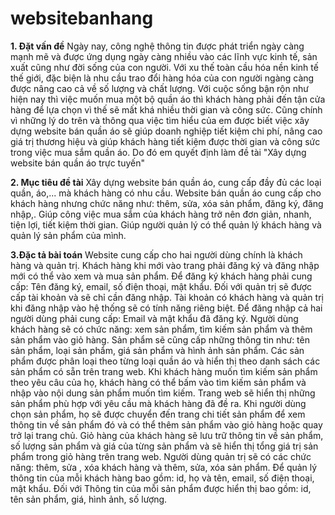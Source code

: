 ﻿# websitebanhang
**1. Đặt vấn đề**
	Ngày nay, công nghệ thông tin được phát triển ngày càng mạnh mẽ và được ứng dụng ngày càng nhiều vào các lĩnh vực kinh tế, sản xuất cũng như đời sống của con người. Với xu thế toàn cầu hóa nền kinh tế thế giới, đặc biện là nhu cầu trao đổi hàng hóa của con người ngàng càng được nâng cao cả về số lượng và chất lượng. Với cuộc sống bận rộn như hiện nay thì việc muốn mua một bộ quần áo thì khách hàng phải đến tận cửa hàng để lựa chọn vì thế sẽ mất khá nhiều thời gian và công sức.
	Cũng chính vì những lý do trên và thông qua việc tìm hiểu của em được biết việc xây dựng website bán quần áo sẽ giúp doanh nghiệp tiết kiệm chi phí, nâng cao giá trị thương hiệu và giúp khách hàng tiết kiệm được thời gian và công sức trong việc mua sắm quần áo. Do đó em quyết định làm đề tài "Xây dựng website bán quần áo trực tuyến"
	
**2. Mục tiêu đề tài**
	Xây dựng website bán quần áo, cung cấp đầy đủ các loại quần, áo,... mà khách hàng có nhu cầu.
	Website bán quần áo cung cấp cho khách hàng nhưng chức năng như: thêm, sửa, xóa sản phẩm, đăng ký, đăng nhập,. Giúp công việc mua sắm của khách hàng trở nên đơn giản, nhanh, tiện lợi, tiết kiệm thời gian. 
	Giúp người quản lý có thể quản lý khách hàng và quản lý sản phẩm của mình.
	
**3.Đặc tả bài toán**
	Website cung cấp cho hai người dùng chính là khách hàng và quản trị. Khách hàng khi mới vào trang phải đăng ký và đăng nhập mới có thể vào xem và mua sản phẩm. Để đăng ký khách hàng phải cung cấp: Tên đăng ký, email, số điện thoại, mật khẩu. Đối với quản trị sẽ được cấp tài khoản và sẽ chỉ cần đăng nhập. Tài khoản có khách hàng và quản trị khi đăng nhập vào hệ thống sẽ có tính năng riêng biệt. Để đăng nhập cả hai người dùng phải cung cấp: Email và mật khẩu đã đăng ký.
	Người dùng khách hàng sẽ có chức năng: xem sản phẩm, tìm kiếm sản phẩm và thêm sản phẩm vào giỏ hàng. Sản phẩm sẽ cũng cấp những thông tin như:  tên sản phẩm, loại sản phẩm, giá sản phẩm và hình ảnh sản phẩm. Các sản phẩm được phân loại theo từng loại quần áo và hiển thị theo danh sách các sản phẩm có sẵn trên trang web. Khi khách hàng muốn tìm kiếm sản phẩm theo yêu câu của họ, khách hàng có thể bấm vào tìm kiếm sản phẩm và nhập vào nội dung sản phẩm muốn tìm kiếm. Trang web sẽ hiển thị những sản phẩm phù hợp với yêu cầu mà khách hàng đã đề ra. Khi người dùng chọn sản phẩm, họ sẽ được chuyển đến trang chi tiết sản phẩm để xem thông tin về sản phẩm đó và có thể thêm sản phẩm vào giỏ hàng hoặc quay trở lại trang chủ. Giỏ hàng của khách hàng sẽ lưu trữ thông tin về sản phẩm, số lượng sản phẩm và giá của từng sản phẩm và sẽ hiển thị tổng giá trị sản phẩm trong giỏ hàng trên trang web. 
	Người dùng quản trị sẽ có các chức năng: thêm, sửa , xóa khách hàng và thêm, sửa, xóa sản phẩm. Để quản lý thông tin của mỗi khách hàng bao gồm: id, họ và tên, email, số điện thoại, mật khẩu. Đối với Thông tin của mỗi sản phẩm được hiển thị bao gồm: id, tên sản phẩm, giá, hình ảnh, số lượng.

